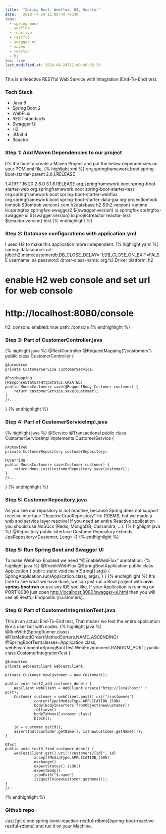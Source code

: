 ```yaml
---
title:  "Spring Boot, Webflux, H2, Reactor"
date:   2018--4-24 11:00:40 +0330
tags:
  - spring-boot
  - webflux
  - reactive
  - restful
  - swagger-ui
  - maven
  - reactor
  - h2
toc: true
last_modified_at: 2018-04-24T11:00:40-03:30
---
```

This is a Reactive RESTful Web Service with Integration (End-To-End) test.

### Tech Stack
- Java 8
- Spring Boot 2
- WebFlux
- REST standards
- Swagger UI
- H2
- JUnit 4
- Reactor

### Step 1: Add Maven Dependencies to our project
It's the time to create a Maven Project and put the below dependencies on your POM.xml file.
{% highlight xml %}
<parent>
    <groupId>org.springframework.boot</groupId>
    <artifactId>spring-boot-starter-parent</artifactId>
    <version>2.0.1.RELEASE</version>
    <relativePath/> <!-- lookup parent from repository -->
</parent>

<properties>
    <h2.version>1.4.197</h2.version>
    <lombok.version>1.16.20</lombok.version>
    <swagger.version>2.8.0</swagger.version>
    <reactor.version>3.1.6.RELEASE</reactor.version>
</properties>

<dependencies>
    <dependency>
        <groupId>org.springframework.boot</groupId>
        <artifactId>spring-boot-starter-web</artifactId>
    </dependency>
    <dependency>
        <groupId>org.springframework.boot</groupId>
        <artifactId>spring-boot-starter-test</artifactId>
    </dependency>
    <dependency>
        <groupId>org.springframework.boot</groupId>
        <artifactId>spring-boot-starter-webflux</artifactId>
    </dependency>
    <dependency>
        <groupId>org.springframework.boot</groupId>
        <artifactId>spring-boot-starter-data-jpa</artifactId>
    </dependency>
    <dependency>
        <groupId>org.projectlombok</groupId>
        <artifactId>lombok</artifactId>
        <version>${lombok.version}</version>
    </dependency>
    <dependency>
        <groupId>com.h2database</groupId>
        <artifactId>h2</artifactId>
        <version>${h2.version}</version>
        <scope>runtime</scope>
    </dependency>
    <!-- swagger -->
    <dependency>
        <groupId>io.springfox</groupId>
        <artifactId>springfox-swagger2</artifactId>
        <version>${swagger.version}</version>
    </dependency>
    <dependency>
        <groupId>io.springfox</groupId>
        <artifactId>springfox-swagger-ui</artifactId>
        <version>${swagger.version}</version>
    </dependency>
    <!-- unit testing -->
    <dependency>
        <groupId>io.projectreactor</groupId>
        <artifactId>reactor-test</artifactId>
        <version>${reactor.version}</version>
        <scope>test</scope>
    </dependency>
{% endhighlight %}

### Step 2: Database configurations with application.yml
I used H2 to make this application more independent.
{% highlight yaml %}
spring:
  datasource:
    url: jdbc:h2:mem:customerdb;DB_CLOSE_DELAY=-1;DB_CLOSE_ON_EXIT=FALSE
    username: sa
    password:
    driver-class-name: org.h2.Driver
    platform: h2

  # enable H2 web console and set url for web console
  # http://localhost:8080/console
  h2:
    console:
      enabled: true
      path: /console
{% endhighlight %}

### Step 3: Part of CustomerController.java
{% highlight java %}
@RestController
@RequestMapping("/customers")
public class CustomerController {

    @Autowired
    private CustomerService customerService;

    @PostMapping
    @ResponseStatus(HttpStatus.CREATED)
    public Mono<Customer> save(@RequestBody Customer customer) {
        return customerService.save(customer);
    }
    //...
}
{% endhighlight %}

### Step 4: Part of CustomerServiceImpl.java
{% highlight java %}
@Service
@Transactional
public class CustomerServiceImpl implements CustomerService {

    @Autowired
    private CustomerRepository customerRepository;

    @Override
    public Mono<Customer> save(Customer customer) {
        return Mono.just(customerRepository.save(customer));
    }
    //...
}
{% endhighlight %}

### Step 5: CustomerRepository.java
As you see our repository is not reactive, because Spring does not support reactive interface "ReactiveCrudRepository" for RDBMS, but we made a web and service layer reactive! If you need an entire Reactive application you should use NoSQLs (Redis, MongoDB, Cassandra, ...).
{% highlight java %}
@Repository
public interface CustomerRepository extends JpaRepository<Customer, Long> {}
{% endhighlight %}

### Step 5: Run Spring Boot and Swagger UI
To make WebFlux Enabled we need "@EnableWebFlux" annotation.
{% highlight java %}
@EnableWebFlux
@SpringBootApplication
public class Application {
    public static void main(String[] args) {
        SpringApplication.run(Application.class, args);
    }
}
{% endhighlight %}
It's time to see what we have done, we can just run a Boot project with **mvn spring-boot:run** or use any IDE you like. If your Application is running on PORT 8080 just open [http://localhost:8080/swagger-ui.html](http://localhost:8080/swagger-ui.html) then you will see all Restful Endpoints (/customers).

### Step 6: Part of CustomerIntegrationTest.java
This in an actual End-To-End test, That means we test the entire application like a user but with codes.
{% highlight java %}
@RunWith(SpringRunner.class)
@FixMethodOrder(MethodSorters.NAME_ASCENDING)
@SpringBootTest(classes=Application.class,
        webEnvironment=SpringBootTest.WebEnvironment.RANDOM_PORT)
public class CustomerIntegrationTest {

    @Autowired
    private WebTestClient webTestClient;

    private Customer newCustomer = new Customer();

    public void test2_add_customer_done() {
        WebClient webClient = WebClient.create("http://localhost:" + port);
        Customer customer = webClient.post().uri("/customers")
                .contentType(MediaType.APPLICATION_JSON)
                .body(BodyInserters.fromObject(newCustomer))
                .retrieve()
                .bodyToMono(Customer.class)
                .block();

        id = customer.getId();
        assertThat(customer.getName(), is(newCustomer.getName()));
    }

    @Test
    public void test3_find_customer_done() {
        webTestClient.get().uri("/customers/{id}", id)
                .accept(MediaType.APPLICATION_JSON)
                .exchange()
                .expectStatus().isOk()
                .expectBody()
                .jsonPath("$.name")
                .isEqualTo(newCustomer.getName());
    }
    //...
{% endhighlight %}

### Github repo
Just [git clone spring-boot-reactive-restful-rdbms][spring-boot-reactive-restful-rdbms] and run it on your Machine.

[git-clone-Spring-CXF-project]: https://github.com/massoudAfrashteh/code/tree/master/java/spring-boot-reactive-restful-rdbms
